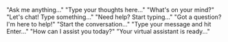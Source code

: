 "Ask me anything..."
"Type your thoughts here..."
"What's on your mind?"
"Let's chat! Type something..."
"Need help? Start typing..."
"Got a question? I'm here to help!"
"Start the conversation..."
"Type your message and hit Enter..."
"How can I assist you today?"
"Your virtual assistant is ready..."
